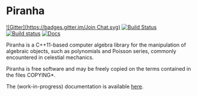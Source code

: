 # Piranha
[![Gitter](https://badges.gitter.im/Join Chat.svg)](https://gitter.im/bluescarni/piranha?utm_source=badge&utm_medium=badge&utm_campaign=pr-badge&utm_content=badge)
[![Build Status](https://travis-ci.org/bluescarni/piranha.svg?branch=master)](https://travis-ci.org/bluescarni/piranha)
[![Build status](https://ci.appveyor.com/api/projects/status/w3g1frg8q9kgamfm?svg=true)](https://ci.appveyor.com/project/bluescarni/piranha)
[![Docs](https://readthedocs.org/projects/pip/badge/?version=latest)](http://bluescarni.github.io/piranha/sphinx/)

Piranha is a C++11-based computer algebra library for the manipulation of
algebraic objects, such as polynomials and Poisson series, commonly encountered
in celestial mechanics.

Piranha is free software and may be freely copied on the terms contained in the
files COPYING*.

The (work-in-progress) documentation is available [here](http://bluescarni.github.io/piranha/sphinx/).
